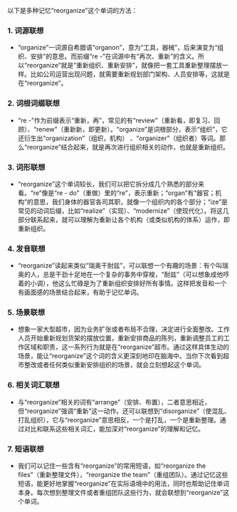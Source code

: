 以下是多种记忆“reorganize”这个单词的方法：

### 1. 词源联想
 - “organize”一词源自希腊语“organon”，意为“工具，器械”，后来演变为“组织、安排”的意思。而前缀“re -”在词源中有“再次、重新”的含义。所以“reorganize”就是“重新组织、重新安排”，就像把一套工具重新整理摆放一样。比如公司运营出现问题，就需要重新规划部门架构、人员安排等，这就是在“reorganize”。

### 2. 词根词缀联想
 - “re -”作为前缀表示“重新，再”，常见的有“review”（重新看，即复习、回顾）、“renew”（重新新，即更新）。“organize”是词根部分，表示“组织”，它还衍生出“organization”（组织，机构） 、“organizer”（组织者）等词。那么“reorganize”结合起来，就是再次进行组织相关的动作，也就是重新组织。 

### 3. 词形联想
 - “reorganize”这个单词较长，我们可以把它拆分成几个熟悉的部分来看。“re”像是“re - do”（重做）里的“re”，表示重新；“organ”有“器官；机构”的意思，我们身体的器官各司其职，就像一个组织内的各个部分；“ize”是常见的动词后缀，比如“realize”（实现）、“modernize”（使现代化）。将这几部分联系起来，就可以理解为重新让各个机构（或类似机构的体系）运作，即重新组织。

### 4. 发音联想
 - “reorganize”读起来类似“瑞奥干耐兹”，可以联想一个有趣的场景：有个叫瑞奥的人，总是干劲十足地在一个复杂的事务中穿梭，“耐兹”（可以想象成他哼着的小调），他这么忙碌是为了重新组织安排好所有事情。这样把发音和一个有画面感的场景结合起来，有助于记忆单词。 

### 5. 场景联想
 - 想象一家大型超市，因为业务扩张或者布局不合理，决定进行全面整改。工作人员开始重新规划货架的摆放位置，重新安排商品的陈列，重新调整员工的工作区域和职责，这一系列行为就是在“reorganize”超市。通过这样具体生动的场景，能让“reorganize”这个词的含义更深刻地印在脑海中。当你下次看到超市整改或者任何类似重新安排组织的场景，就会立刻想起这个单词。 

### 6. 相关词汇联想
 - 与“reorganize”相关的词有“arrange”（安排、布置），二者意思相近，但“reorganize”强调“重新”这一动作。还可以联想到“disorganize”（使混乱、打乱组织），它与“reorganize”意思相反，一个是打乱，一个是重新整理。通过对比和联系这些相关词汇，能加深对“reorganize”的理解和记忆。 

### 7. 短语联想
 - 我们可以记住一些含有“reorganize”的常用短语，如“reorganize the files”（重新整理文件），“reorganize the team”（重组团队）。通过记忆这些短语，能更好地掌握“reorganize”在实际语境中的用法，同时也帮助记住单词本身。每次想到整理文件或者重组团队这些行为，就会联想到“reorganize”这个单词。 